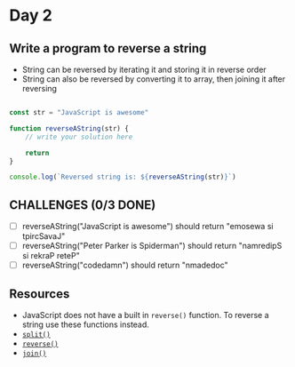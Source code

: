 # Day 2

## Write a program to reverse a string

- String can be reversed by iterating it and storing it in reverse order
- String can also be reversed by converting it to array, then joining it after reversing

```javascript

const str = "JavaScript is awesome"

function reverseAString(str) {
    // write your solution here

    return
}

console.log(`Reversed string is: ${reverseAString(str)}`)

```

## CHALLENGES (0/3 DONE)

- [ ] reverseAString("JavaScript is awesome") should return "emosewa si tpircSavaJ"
- [ ] reverseAString("Peter Parker is Spiderman") should return "namredipS si rekraP reteP"
- [ ] reverseAString("codedamn") should return "nmadedoc"

## Resources

- JavaScript does not have a built in `reverse()` function. To reverse a string use these functions instead.
- [`split()`](https://developer.mozilla.org/en-US/docs/Web/JavaScript/Reference/Global_Objects/String/split)
- [`reverse()`](https://developer.mozilla.org/en-US/docs/Web/JavaScript/Reference/Global_Objects/Array/reverse)
- [`join()`](https://developer.mozilla.org/en-US/docs/Web/JavaScript/Reference/Global_Objects/Array/join)